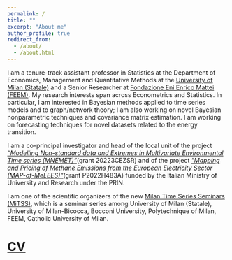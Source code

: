 ```yaml
---
permalink: /
title: ""
excerpt: "About me"
author_profile: true
redirect_from: 
  - /about/
  - /about.html
---
```



I am a tenure-track assistant professor in Statistics at the Department of Economics, Management and Quantitative Methods at the [University of Milan (Statale)](https://eng.demm.unimi.it/ecm/home) and a Senior Researcher at [Fondazione Eni Enrico Mattei (FEEM)](https://www.feem.it/en/).
My research interests span across Econometrics and Statistics. In particular, I am interested in Bayesian methods applied to time series models and to graph/network theory; I am also working on novel Bayesian nonparametric techniques and covariance matrix estimation. I am working on forecasting techniques for novel datasets related to the energy transition.

I am a co-principal investigator and head of the local unit of the project [*“Modelling Non-standard data and Extremes in Multivariate Environmental Time series (MNEMET)”*](https://rossiniluca.github.io/Mnemet/)(grant 20223CEZSR) and of the project [*"Mapping and Pricing of Methane Emissions from the European Electricity Sector (MAP-of-MeLEES)"*](https://rossiniluca.github.io/MAP-of-MeLEES/)(grant P2022H483A) funded by the Italian Ministry of University and Research under the PRIN.

I am one of the scientific organizers of the new [Milan Time Series Seminars (MiTSS)](https://sites.google.com/unimib.it/mitss/home-page), which is a seminar series among University of Milan (Statale), University of Milan-Bicocca, Bocconi University, Polytechnique of Milan, FEEM, Catholic University of Milan.

[CV](https://github.com/rossiniluca/web/blob/f225370eabe566557222a01e3f8704c9d28db244/_pages/CV_Rossini_Luca.pdf) 
======
